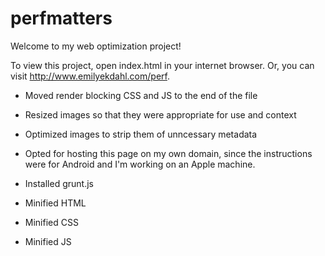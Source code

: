 perfmatters
===============================

Welcome to my web optimization project! 

To view this project, open index.html in your internet browser. Or, you can visit http://www.emilyekdahl.com/perf.

- Moved render blocking CSS and JS to the end of the file

- Resized images so that they were appropriate for use and context

- Optimized images to strip them of unncessary metadata

- Opted for hosting this page on my own domain, since the instructions were for Android and I'm working on an Apple machine.

- Installed grunt.js

- Minified HTML

- Minified CSS

- Minified JS
